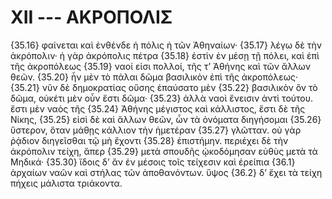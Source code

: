 
# XII --- ΑΚΡΟΠΟΛΙΣ

{35.16} φαίνεται καὶ ἐνθένδε ἡ πόλις ἡ τῶν Ἀθηναίων· {35.17} λέγω δὲ τὴν ἀκρόπολιν· ἡ γὰρ ἀκρόπολις πέτρα {35.18} ἐστὶν ἐν μέσῃ τῇ πόλει, καὶ ἐπὶ τῆς ἀκροπόλεως {35.19} ναοί εἰσι πολλοί, τῆς τ’ Ἀθήνης καὶ τῶν ἄλλων θεῶν. {35.20} ἦν μὲν τὸ πάλαι δῶμα βασιλικὸν ἐπὶ τῆς ἀκροπόλεως· {35.21} νῦν δὲ δημοκρατίας οὔσης ἐπαύσατο μὲν {35.22} βασιλικὸν ὂν τὸ δῶμα, οὐκέτι μὲν οὖν ἔστι δῶμα· {35.23} ἀλλὰ ναοὶ ἔνεισιν ἀντὶ τούτου. ἔστι μὲν ναὸς τῆς {35.24} Ἀθήνης μέγιστος καὶ κάλλιστος, ἔστι δὲ τῆς Νίκης, {35.25} εἰσὶ δὲ καὶ ἄλλων θεῶν, ὧν τὰ ὀνόματα διηγήσομαι {35.26} ὕστερον, ὅταν μάθῃς κάλλιον τὴν ἡμετέραν {35.27} γλῶτταν. οὐ γὰρ ῥᾴδιον διηγεῖσθαι τῷ μὴ ἔχοντι {35.28} ἐπιστήμην. περιέχει δὲ τὴν ἀκρόπολιν τείχη, ἅπερ {35.29} μετὰ σπουδῆς ᾠκοδόμησαν εὐθὺς μετὰ τὰ Μηδικά· {35.30} ἴδοις δ’ ἂν ἐν μέσοις τοῖς τείχεσιν καὶ ἐρείπια  {36.1} ἀρχαίων ναῶν καὶ στήλας τῶν ἀποθανόντων. ὕψος {36.2} δ’ ἔχει τὰ τείχη πήχεις μάλιστα τριάκοντα.

